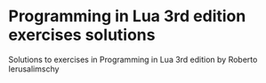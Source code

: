Programming in Lua 3rd edition exercises solutions
=
Solutions to exercises in Programming in Lua 3rd edition by Roberto Ierusalimschy
